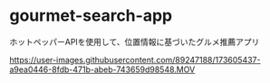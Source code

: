 # gourmet-search-app
ホットペッパーAPIを使用して、位置情報に基づいたグルメ推薦アプリ

https://user-images.githubusercontent.com/89247188/173605437-a9ea0446-8fdb-471b-abeb-743659d98548.MOV


